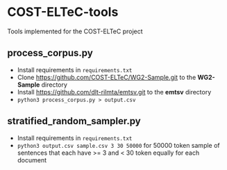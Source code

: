 # COST-ELTeC-tools
Tools implemented for the COST-ELTeC project

## process_corpus.py

- Install requirements in `requirements.txt`
- Clone https://github.com/COST-ELTeC/WG2-Sample.git to the __WG2-Sample__ directory
- Install https://github.com/dlt-rilmta/emtsv.git to the __emtsv__ directory
- `python3 process_corpus.py > output.csv`

## stratified_random_sampler.py

- Install requirements in `requirements.txt`
- `python3 output.csv sample.csv 3 30 50000` for 50000 token sample of sentences that each have >= 3 and < 30 token equally for each document
